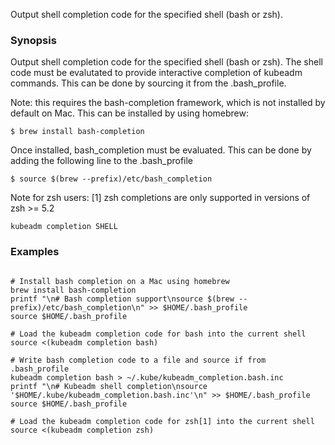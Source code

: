 Output shell completion code for the specified shell (bash or zsh).

### Synopsis



Output shell completion code for the specified shell (bash or zsh).
The shell code must be evalutated to provide interactive
completion of kubeadm commands. This can be done by sourcing it from
the .bash_profile.

Note: this requires the bash-completion framework, which is not installed
by default on Mac. This can be installed by using homebrew:

    $ brew install bash-completion

Once installed, bash_completion must be evaluated. This can be done by adding the
following line to the .bash_profile

    $ source $(brew --prefix)/etc/bash_completion

Note for zsh users: [1] zsh completions are only supported in versions of zsh >= 5.2

```
kubeadm completion SHELL
```

### Examples

```

# Install bash completion on a Mac using homebrew
brew install bash-completion
printf "\n# Bash completion support\nsource $(brew --prefix)/etc/bash_completion\n" >> $HOME/.bash_profile
source $HOME/.bash_profile

# Load the kubeadm completion code for bash into the current shell
source <(kubeadm completion bash)

# Write bash completion code to a file and source if from .bash_profile
kubeadm completion bash > ~/.kube/kubeadm_completion.bash.inc
printf "\n# Kubeadm shell completion\nsource '$HOME/.kube/kubeadm_completion.bash.inc'\n" >> $HOME/.bash_profile
source $HOME/.bash_profile

# Load the kubeadm completion code for zsh[1] into the current shell
source <(kubeadm completion zsh)
```


